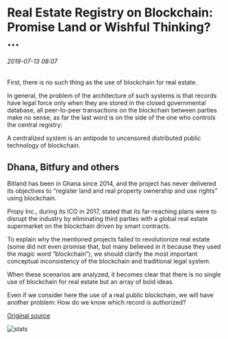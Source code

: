 # Real Estate Registry on Blockchain: Promise Land or Wishful Thinking? ...

###### 2019-07-13 08:07

First, there is no such thing as the use of blockchain for real estate.

In general, the problem of the architecture of such systems is that records have legal force only when they are stored in the closed governmental database, all peer-to-peer transactions on the blockchain between parties make no sense, as far the last word is on the side of the one who controls the central registry:

A centralized system is an antipode to uncensored distributed public technology of blockchain.

## Dhana, Bitfury and others

Bitland has been in Ghana since 2014, and the project has never delivered its objectives to “register land and real property ownership and use rights” using blockchain.

Propy Inc., during its ICO in 2017, stated that its far-reaching plans were to disrupt the industry by eliminating third parties with a global real estate supermarket on the blockchain driven by smart contracts.

To explain why the mentioned projects failed to revolutionize real estate (some did not even promise that, but many believed in it because they used the magic word “blockchain”), we should clarify the most important conceptual inconsistency of the blockchain and traditional legal system.

When these scenarios are analyzed, it becomes clear that there is no single use of blockchain for real estate but an array of bold ideas.

Even if we consider here the use of a real public blockchain, we will have another problem: How do we know which record is authorized?

[Original source](https://cointelegraph.com/news/real-estate-registry-on-blockchain-promise-land-or-wishful-thinking)

![stats](https://c.statcounter.com/11760860/0/a89fa40b/1/ "stats")